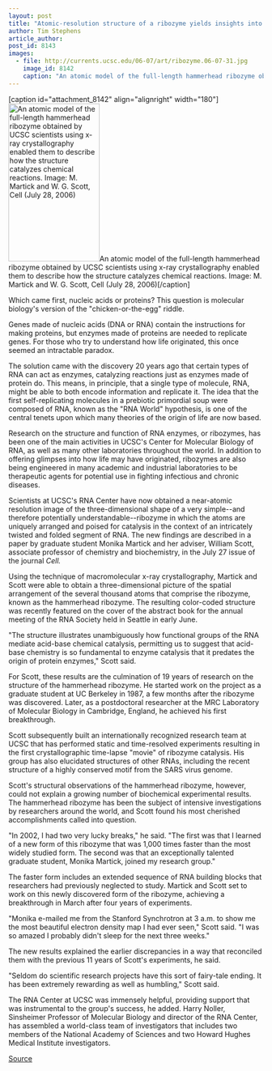 ```yaml
---
layout: post
title: "Atomic-resolution structure of a ribozyme yields insights into RNA catalysis and the origins of life"
author: Tim Stephens
article_author: 
post_id: 8143
images:
  - file: http://currents.ucsc.edu/06-07/art/ribozyme.06-07-31.jpg
    image_id: 8142
    caption: "An atomic model of the full-length hammerhead ribozyme obtained by UCSC scientists using x-ray crystallography enabled them to describe how the structure catalyzes chemical reactions. Image: M. Martick and W. G. Scott, Cell (July 28, 2006)"
---
```


[caption id="attachment_8142" align="alignright" width="180"]<a href="http://dev-ucsc-news.pantheonsite.io/wp-content/uploads/2006/07/ribozyme.06-07-31.jpg"><img class="size-full wp-image-8142" src="http://dev-ucsc-news.pantheonsite.io/wp-content/uploads/2006/07/ribozyme.06-07-31.jpg" alt="An atomic model of the full-length hammerhead ribozyme obtained by UCSC scientists using x-ray crystallography enabled them to describe how the structure catalyzes chemical reactions. Image: M. Martick and W. G. Scott, Cell (July 28, 2006)" width="180" height="312" /></a>An atomic model of the full-length hammerhead ribozyme obtained by UCSC scientists using x-ray crystallography enabled them to describe how the structure catalyzes chemical reactions. Image: M. Martick and W. G. Scott, Cell (July 28, 2006)[/caption]
<a name="content" id="content"></a>
<p>
  Which came first, nucleic acids or proteins? This question is molecular biology's version of the "chicken-or-the-egg" riddle.
</p>
<p>
  Genes made of nucleic acids (DNA or RNA) contain the instructions for making proteins, but enzymes made of proteins are needed to replicate genes. For those who try to understand how life originated, this once seemed an intractable paradox.
</p>
<p>
  The solution came with the discovery 20 years ago that certain types of RNA can act as enzymes, catalyzing reactions just as enzymes made of protein do. This means, in principle, that a single type of molecule, RNA, might be able to both encode information and replicate it. The idea that the first self-replicating molecules in a prebiotic primordial soup were composed of RNA, known as the "RNA World" hypothesis, is one of the central tenets upon which many theories of the origin of life are now based.
</p>
<p>
  Research on the structure and function of RNA enzymes, or ribozymes, has been one of the main activities in UCSC's Center for Molecular Biology of RNA, as well as many other laboratories throughout the world. In addition to offering glimpses into how life may have originated, ribozymes are also being engineered in many academic and industrial laboratories to be therapeutic agents for potential use in fighting infectious and chronic diseases.
</p>
<p>
  Scientists at UCSC's RNA Center have now obtained a near-atomic resolution image of the three-dimensional shape of a very simple--and therefore potentially understandable--ribozyme in which the atoms are uniquely arranged and poised for catalysis in the context of an intricately twisted and folded segment of RNA. The new findings are described in a paper by graduate student Monika Martick and her adviser, William Scott, associate professor of chemistry and biochemistry, in the July 27 issue of the journal <i>Cell.</i>
</p>
<p>
  Using the technique of macromolecular x-ray crystallography, Martick and Scott were able to obtain a three-dimensional picture of the spatial arrangement of the several thousand atoms that comprise the ribozyme, known as the hammerhead ribozyme. The resulting color-coded structure was recently featured on the cover of the abstract book for the annual meeting of the RNA Society held in Seattle in early June.
</p>
<p>
  "The structure illustrates unambiguously how functional groups of the RNA mediate acid-base chemical catalysis, permitting us to suggest that acid-base chemistry is so fundamental to enzyme catalysis that it predates the origin of protein enzymes," Scott said.
</p>
<p>
  For Scott, these results are the culmination of 19 years of research on the structure of the hammerhead ribozyme. He started work on the project as a graduate student at UC Berkeley in 1987, a few months after the ribozyme was discovered. Later, as a postdoctoral researcher at the MRC Laboratory of Molecular Biology in Cambridge, England, he achieved his first breakthrough.
</p>
<p>
  Scott subsequently built an internationally recognized research team at UCSC that has performed static and time-resolved experiments resulting in the first crystallographic time-lapse "movie" of ribozyme catalysis. His group has also elucidated structures of other RNAs, including the recent structure of a highly conserved motif from the SARS virus genome.
</p>
<p>
  Scott's structural observations of the hammerhead ribozyme, however, could not explain a growing number of biochemical experimental results. The hammerhead ribozyme has been the subject of intensive investigations by researchers around the world, and Scott found his most cherished accomplishments called into question.
</p>
<p>
  "In 2002, I had two very lucky breaks," he said. "The first was that I learned of a new form of this ribozyme that was 1,000 times faster than the most widely studied form. The second was that an exceptionally talented graduate student, Monika Martick, joined my research group."
</p>
<p>
  The faster form includes an extended sequence of RNA building blocks that researchers had previously neglected to study. Martick and Scott set to work on this newly discovered form of the ribozyme, achieving a breakthrough in March after four years of experiments.
</p>
<p>
  "Monika e-mailed me from the Stanford Synchrotron at 3 a.m. to show me the most beautiful electron density map I had ever seen," Scott said. "I was so amazed I probably didn't sleep for the next three weeks."
</p>
<p>
  The new results explained the earlier discrepancies in a way that reconciled them with the previous 11 years of Scott's experiments, he said.
</p>
<p>
  "Seldom do scientific research projects have this sort of fairy-tale ending. It has been extremely rewarding as well as humbling," Scott said.
</p>
<p>
  The RNA Center at UCSC was immensely helpful, providing support that was instrumental to the group's success, he added. Harry Noller, Sinsheimer Professor of Molecular Biology and director of the RNA Center, has assembled a world-class team of investigators that includes two members of the National Academy of Sciences and two Howard Hughes Medical Institute investigators.
</p>
<p><a href="http://www1.ucsc.edu/currents/06-07/07-31/ribozyme.asp" title="Permalink to ribozyme">Source</a></p>
